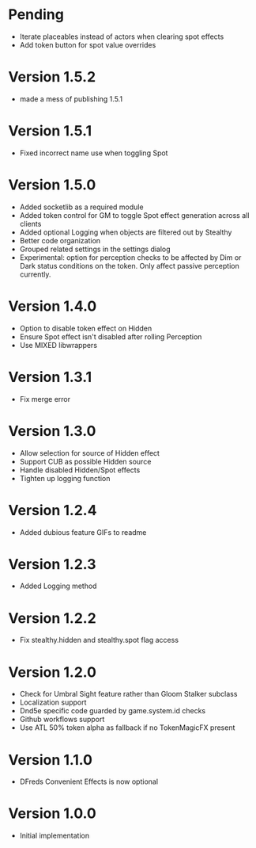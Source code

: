 # Pending
* Iterate placeables instead of actors when clearing spot effects
* Add token button for spot value overrides

# Version 1.5.2
* made a mess of publishing 1.5.1

# Version 1.5.1
* Fixed incorrect name use when toggling Spot

# Version 1.5.0
* Added socketlib as a required module
* Added token control for GM to toggle Spot effect generation across all clients
* Added optional Logging when objects are filtered out by Stealthy
* Better code organization
* Grouped related settings in the settings dialog
* Experimental: option for perception checks to be affected by Dim or Dark status conditions on the token. Only affect passive perception currently.

# Version 1.4.0
* Option to disable token effect on Hidden
* Ensure Spot effect isn't disabled after rolling Perception
* Use MIXED libwrappers

# Version 1.3.1
* Fix merge error

# Version 1.3.0
* Allow selection for source of Hidden effect
* Support CUB as possible Hidden source
* Handle disabled Hidden/Spot effects
* Tighten up logging function

# Version 1.2.4
* Added dubious feature GIFs to readme

# Version 1.2.3
* Added Logging method

# Version 1.2.2
* Fix stealthy.hidden and stealthy.spot flag access

# Version 1.2.0
* Check for Umbral Sight feature rather than Gloom Stalker subclass
* Localization support
* Dnd5e specific code guarded by game.system.id checks
* Github workflows support
* Use ATL 50% token alpha as fallback if no TokenMagicFX present

# Version 1.1.0
* DFreds Convenient Effects is now optional

# Version 1.0.0
* Initial implementation